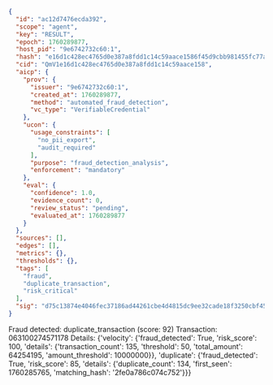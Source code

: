 ```json
{
  "id": "ac12d7476ecda392",
  "scope": "agent",
  "key": "RESULT",
  "epoch": 1760289877,
  "host_pid": "9e6742732c60:1",
  "hash": "e16d1c428ec4765d0e387a8fdd1c14c59aace1586f45d9cbb981455fc77a261d",
  "cid": "QmV1e16d1c428ec4765d0e387a8fdd1c14c59aace158",
  "aicp": {
    "prov": {
      "issuer": "9e6742732c60:1",
      "created_at": 1760289877,
      "method": "automated_fraud_detection",
      "vc_type": "VerifiableCredential"
    },
    "ucon": {
      "usage_constraints": [
        "no_pii_export",
        "audit_required"
      ],
      "purpose": "fraud_detection_analysis",
      "enforcement": "mandatory"
    },
    "eval": {
      "confidence": 1.0,
      "evidence_count": 0,
      "review_status": "pending",
      "evaluated_at": 1760289877
    }
  },
  "sources": [],
  "edges": [],
  "metrics": {},
  "thresholds": {},
  "tags": [
    "fraud",
    "duplicate_transaction",
    "risk_critical"
  ],
  "sig": "d75c13874e4046fec37186ad44261cbe4d4815dc9ee32cade18f3250cbf4599b"
}
```

Fraud detected: duplicate_transaction (score: 92)
Transaction: 063100274571178
Details: {'velocity': {'fraud_detected': True, 'risk_score': 100, 'details': {'transaction_count': 135, 'threshold': 50, 'total_amount': 64254195, 'amount_threshold': 10000000}}, 'duplicate': {'fraud_detected': True, 'risk_score': 85, 'details': {'duplicate_count': 134, 'first_seen': 1760285765, 'matching_hash': '2fe0a786c074c752'}}}